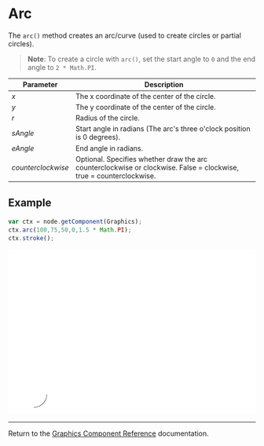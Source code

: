 # Arc

The `arc()` method creates an arc/curve (used to create circles or partial circles).

> __Note__: To create a circle with `arc()`, set the start angle to `0` and the end angle to `2 * Math.PI`.

| Parameter | Description |
| -------------- | ----------- |
| *x* | The x coordinate of the center of the circle. |
| *y* | The y coordinate of the center of the circle. |
| *r* | Radius of the circle. |
| *sAngle* | Start angle in radians (The arc's three o'clock position is 0 degrees). |
| *eAngle* | End angle in radians. |
| *counterclockwise* | Optional. Specifies whether draw the arc counterclockwise or clockwise. False = clockwise, true = counterclockwise. |

## Example

```javascript
var ctx = node.getComponent(Graphics);
ctx.arc(100,75,50,0,1.5 * Math.PI);
ctx.stroke();
```

<a href="arc.png"><img src="arc.png"></a>

<hr>

Return to the [Graphics Component Reference](../graphics.md) documentation.
